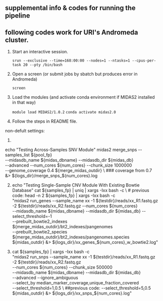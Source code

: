 ## supplemental info & codes for running the pipeline

## following codes work for URI's Andromeda cluster.

1) Start an interactive session.

    `srun --exclusive --time=168:00:00 --nodes=1 --ntasks=1 --cpus-per-task 20 --pty /bin/bash`

2) Open a screen (or submit jobs by sbatch but produces error in Andromeda)

    `screen`

3) Load the modules (and activate conda environment if MIDAS2 installed in that way)

    `module load MIDAS2/1.0.2`
    `conda activate midas2.0`

4) Follow the steps in README file.



non-defult settings:


1) 
echo "Testing Across-Samples SNV Module"
midas2 merge_snps --samples_list ${pool_fp} \
    --midasdb_name ${midas_dbname} --midasdb_dir ${midas_db} \
    --advanced --num_cores ${num_cores} --chunk_size 1000000 \
    --genome_coverage 0.4 ${merge_midas_outdir} \ ### coverage from 0.7
    &> ${logs_dir}/merge_snps_${num_cores}.log



2) echo "Testing Single-Sample CNV Module With Existing Bowtie Database"
cat ${samples_fp} | uniq | xargs -Ixx bash -c \ # previous code: head -n 2 ${samples_fp} | xargs -Ixx bash -c \
    "midas2 run_genes --sample_name xx -1 ${testdir}/reads/xx_R1.fastq.gz -2 ${testdir}/reads/xx_R2.fastq.gz --num_cores ${num_cores} \
     --midasdb_name ${midas_dbname} --midasdb_dir ${midas_db} --select_threshold=-1 \
     --prebuilt_bowtie2_indexes ${merge_midas_outdir}/bt2_indexes/pangenomes \
     --prebuilt_bowtie2_species ${merge_midas_outdir}/bt2_indexes/pangenomes.species \
     ${midas_outdir} &> ${logs_dir}/xx_genes_${num_cores}_w_bowtie2.log"


3) cat ${samples_fp} | xargs -Ixx bash -c \
    "midas2 run_snps --sample_name xx -1 ${testdir}/reads/xx_R1.fastq.gz -2 ${testdir}/reads/xx_R2.fastq.gz \
    --num_cores ${num_cores} --chunk_size 500000 \
    --midasdb_name ${midas_dbname} --midasdb_dir ${midas_db} \
    --advanced --ignore_ambiguous \
    --select_by median_marker_coverage,unique_fraction_covered \
    --select_threshold=1,0.5 \              ##previous code: --select_threshold=5,0.5
    ${midas_outdir} &> ${logs_dir}/xx_snps_${num_cores}.log"

